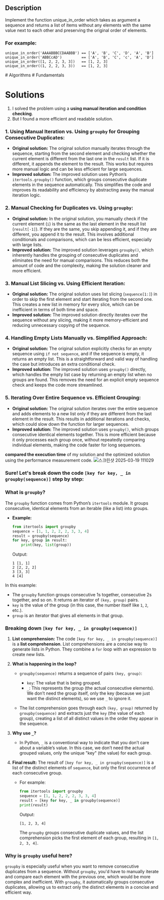 ## Description

Implement the function unique_in_order which takes as argument a sequence and returns a list of items without any elements with the same value next to each other and preserving the original order of elements.

### For example:
```
unique_in_order('AAAABBBCCDAABBB') == ['A', 'B', 'C', 'D', 'A', 'B']
unique_in_order('ABBCcAD')         == ['A', 'B', 'C', 'c', 'A', 'D']
unique_in_order([1, 2, 2, 3, 3])   == [1, 2, 3]
unique_in_order((1, 2, 2, 3, 3))   == [1, 2, 3]
```
\# Algorithms \# Fundamentals

# Solutions
1. I solved the problem using a **using manual iteration and condition checking**.
2. But I found a more efficient and readable solution.
### 1. **Using Manual Iteration vs. Using `groupby` for Grouping Consecutive Duplicates:**
- **Original solution:** The original solution manually iterates through the sequence, starting from the second element and checking whether the current element is different from the last one in the `result` list. If it is different, it appends the element to the result. This works but requires more manual logic and can be less efficient for large sequences.
- **Improved solution:** The improved solution uses Python’s `itertools.groupby()` function, which groups consecutive duplicate elements in the sequence automatically. This simplifies the code and improves its readability and efficiency by abstracting away the manual iteration logic.

### 2. **Manual Checking for Duplicates vs. Using `groupby`:**
- **Original solution:** In the original solution, you manually check if the current element (`i`) is the same as the last element in the result list (`result[-1]`). If they are the same, you skip appending it, and if they are different, you append it to the result. This involves additional conditionals and comparisons, which can be less efficient, especially with large lists.
- **Improved solution:** The improved solution leverages `groupby()`, which inherently handles the grouping of consecutive duplicates and eliminates the need for manual comparisons. This reduces both the amount of code and the complexity, making the solution cleaner and more efficient.

### 3. **Manual List Slicing vs. Using Efficient Iteration:**
- **Original solution:** The original solution uses list slicing (`sequence[1:]`) in order to skip the first element and start iterating from the second one. This creates a new list in memory for every slice, which can be inefficient in terms of both time and space.
- **Improved solution:** The improved solution directly iterates over the sequence without any slicing, making it more memory-efficient and reducing unnecessary copying of the sequence.

### 4. **Handling Empty Lists Manually vs. Simplified Approach:**
- **Original solution:** The original solution explicitly checks for an empty sequence using `if not sequence`, and if the sequence is empty, it returns an empty list. This is a straightforward and valid way of handling the case but introduces an extra conditional check.
- **Improved solution:** The improved solution uses `groupby()` directly, which handles the empty list case by returning an empty list when no groups are found. This removes the need for an explicit empty sequence check and keeps the code more streamlined.

### 5. **Iterating Over Entire Sequence vs. Efficient Grouping:**
- **Original solution:** The original solution iterates over the entire sequence and adds elements to a new list only if they are different from the last element in the result. This results in additional iterations and checks, which could slow down the function for larger sequences.
- **Improved solution:** The improved solution uses `groupby()`, which groups consecutive identical elements together. This is more efficient because it only processes each group once, without repeatedly comparing individual elements, making the code faster for long sequences.

**compared the execution time** of my solution and the optimized solution using the performance measurement code.
![스크린샷 2025-03-19 111029](https://github.com/user-attachments/assets/a0347b70-981a-4cf8-be37-60ae08526f1d)

### Sure! Let's break down the code `[key for key, _ in groupby(sequence)]` step by step:

### What is `groupby`?

The `groupby` function comes from Python’s `itertools` module. It groups consecutive, identical elements from an iterable (like a list) into groups. 

- **Example:**
  ```python
  from itertools import groupby
  sequence = [1, 1, 2, 2, 2, 3, 3, 4]
  result = groupby(sequence)
  for key, group in result:
      print(key, list(group))
  ```

  Output:
  ```
  1 [1, 1]
  2 [2, 2, 2]
  3 [3, 3]
  4 [4]
  ```

In this example:
- The `groupby` function groups consecutive 1s together, consecutive 2s together, and so on. It returns an iterator of `(key, group)` pairs.
- `key` is the value of the group (in this case, the number itself like `1`, `2`, etc.).
- `group` is an iterator that gives all elements in that group.

### Breaking down `[key for key, _ in groupby(sequence)]`

1. **List comprehension:**
   The code `[key for key, _ in groupby(sequence)]` is a **list comprehension**. List comprehensions are a concise way to generate lists in Python. They combine a `for` loop with an expression to create new lists.

2. **What is happening in the loop?**
   - `groupby(sequence)` returns a sequence of pairs `(key, group)`:
     - `key`: The value that is being grouped.
     - `_`: This represents the group (the actual consecutive elements). We don’t need the group itself, only the key (because we just want the distinct elements), so we use `_` to ignore it.
   
   - The list comprehension goes through each `(key, group)` returned by `groupby(sequence)` and extracts just the `key` (the value of each group), creating a list of all distinct values in the order they appear in the sequence.

3. **Why use `_`?**
   - In Python, `_` is a conventional way to indicate that you don’t care about a variable’s value. In this case, we don’t need the actual grouped values, only the unique "key" (the value) for each group.

4. **Final result:**
   The result of `[key for key, _ in groupby(sequence)]` is a list of the distinct elements of `sequence`, but only the first occurrence of each consecutive group. 

   - For example:
     ```python
     from itertools import groupby
     sequence = [1, 1, 2, 2, 2, 3, 3, 4]
     result = [key for key, _ in groupby(sequence)]
     print(result)
     ```

     Output:
     ```
     [1, 2, 3, 4]
     ```

     The `groupby` groups consecutive duplicate values, and the list comprehension picks the first element of each group, resulting in `[1, 2, 3, 4]`.

### Why is `groupby` useful here?
`groupby` is especially useful when you want to remove consecutive duplicates from a sequence. Without `groupby`, you'd have to manually iterate and compare each element with the previous one, which would be more complex and inefficient. With `groupby`, it automatically groups consecutive duplicates, allowing us to extract only the distinct elements in a concise and efficient way.

